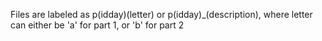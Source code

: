 Files are labeled as p(idday)(letter) or p(idday)_(description), where letter can either be 'a' for part 1, or 'b' for part 2
